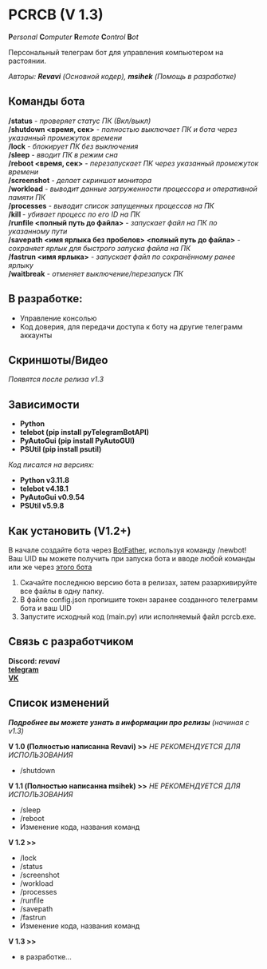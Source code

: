 # PCRCB (V 1.3)
**P***ersonal* **C***omputer* **R***emote* **C***ontrol* **B***ot*

Персональный телеграм бот для управления компьютером на растоянии.

_Авторы: **Revavi** (Основной кодер), **msihek** (Помощь в разработке)_

## Команды бота

**/status** - *проверяет статус ПК (Вкл/выкл)*  
**/shutdown <время, сек>** - *полностью выключает ПК и бота через указанный промежуток времени*  
**/lock** - *блокирует ПК без выключения*  
**/sleep** - *вводит ПК в режим сна*  
**/reboot <время, сек>** - *перезапускает ПК через указанный промежуток времени*  
**/screenshot** - *делает скриншот монитора*  
**/workload** - *выводит данные загруженности процессора и оперативной памяти ПК*  
**/processes** - *выводит список запущенных процессов на ПК*  
**/kill <PID>** - *убивает процесс по его ID на ПК*  
**/runfile <полный путь до файла>** - *запускает файл на ПК по указанному пути*  
**/savepath <имя ярлыка без пробелов> <полный путь до файла>** - *сохраняет ярлык для быстрого запуска файла на ПК*  
**/fastrun <имя ярлыка>** - *запускает файл по сохранённому ранее ярлыку*  
**/waitbreak** - *отменяет выключение/перезапуск ПК*

## В разработке:

  - Управление консолью
  - Код доверия, для передачи доступа к боту на другие телеграмм аккаунты

## Скриншоты/Видео

*Появятся после релиза v1.3*

## Зависимости

  - **Python**
  - **telebot (pip install pyTelegramBotAPI)**
  - **PyAutoGui (pip install PyAutoGUI)**
  - **PSUtil (pip install psutil)**

  _Код писался на версиях:_
  - **Python v3.11.8**
  - **telebot v4.18.1**
  - **PyAutoGui v0.9.54**
  - **PSUtil v5.9.8**

## Как установить (V1.2+)

  В начале создайте бота через [BotFather](https://t.me/BotFather), используя команду /newbot!  
  Ваш UID вы можете получить при запуска бота и вводе любой команды или же через [этого бота](https://t.me/userinfobot)

  1. Скачайте последнюю версию бота в релизах, затем разархивируйте все файлы в одну папку.
  2. В файле config.json пропишите токен заранее созданного телеграмм бота и ваш UID
  3. Запустите исходный код (main.py) или исполняемый файл pcrcb.exe.

## Связь с разработчиком

**Discord: _revavi_**  
[**telegram**](https://t.me/CleanVeins)  
[**VK**](https://vk.com/revavi)

## Список изменений
***Подробнее вы можете узнать в информации про релизы** (начиная с v1.3)*

**V 1.0 (Полностью написанна Revavi) >>** *НЕ РЕКОМЕНДУЕТСЯ ДЛЯ ИСПОЛЬЗОВАНИЯ*
  - /shutdown

**V 1.1 (Полностью написанна msihek) >>** *НЕ РЕКОМЕНДУЕТСЯ ДЛЯ ИСПОЛЬЗОВАНИЯ*
  - /sleep
  - /reboot
  - Изменение кода, названия команд
 
**V 1.2 >>**
  - /lock
  - /status
  - /screenshot
  - /workload
  - /processes
  - /runfile
  - /savepath
  - /fastrun
  - Изменение кода, названия команд

**V 1.3 >>**
  - в разработке...
